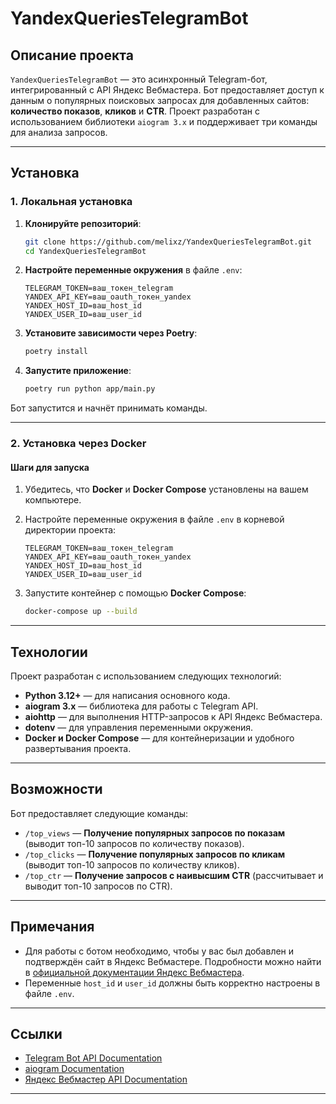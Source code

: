 # **YandexQueriesTelegramBot**

## **Описание проекта**

`YandexQueriesTelegramBot` — это асинхронный Telegram-бот, интегрированный с API Яндекс Вебмастера. Бот предоставляет доступ к данным о популярных поисковых запросах для добавленных сайтов: **количество показов**, **кликов** и **CTR**. Проект разработан с использованием библиотеки `aiogram 3.x` и поддерживает три команды для анализа запросов.

---

## **Установка**

### **1. Локальная установка**

1. **Клонируйте репозиторий**:

   ```bash
   git clone https://github.com/melixz/YandexQueriesTelegramBot.git
   cd YandexQueriesTelegramBot
   ```

2. **Настройте переменные окружения** в файле `.env`:

   ```env
   TELEGRAM_TOKEN=ваш_токен_telegram
   YANDEX_API_KEY=ваш_oauth_токен_yandex
   YANDEX_HOST_ID=ваш_host_id
   YANDEX_USER_ID=ваш_user_id
   ```

3. **Установите зависимости через Poetry**:

   ```bash
   poetry install
   ```

4. **Запустите приложение**:

   ```bash
   poetry run python app/main.py
   ```

Бот запустится и начнёт принимать команды.

---

### **2. Установка через Docker**

#### Шаги для запуска

1. Убедитесь, что **Docker** и **Docker Compose** установлены на вашем компьютере.

2. Настройте переменные окружения в файле `.env` в корневой директории проекта:

   ```env
   TELEGRAM_TOKEN=ваш_токен_telegram
   YANDEX_API_KEY=ваш_oauth_токен_yandex
   YANDEX_HOST_ID=ваш_host_id
   YANDEX_USER_ID=ваш_user_id
   ```

3. Запустите контейнер с помощью **Docker Compose**:

   ```bash
   docker-compose up --build
   ```

---

## **Технологии**

Проект разработан с использованием следующих технологий:

- **Python 3.12+** — для написания основного кода.
- **aiogram 3.x** — библиотека для работы с Telegram API.
- **aiohttp** — для выполнения HTTP-запросов к API Яндекс Вебмастера.
- **dotenv** — для управления переменными окружения.
- **Docker и Docker Compose** — для контейнеризации и удобного развертывания проекта.

---

## **Возможности**

Бот предоставляет следующие команды:

- `/top_views` — **Получение популярных запросов по показам** (выводит топ-10 запросов по количеству показов).
- `/top_clicks` — **Получение популярных запросов по кликам** (выводит топ-10 запросов по количеству кликов).
- `/top_ctr` — **Получение запросов с наивысшим CTR** (рассчитывает и выводит топ-10 запросов по CTR).

---

## **Примечания**

- Для работы с ботом необходимо, чтобы у вас был добавлен и подтверждён сайт в Яндекс Вебмастере. Подробности можно найти в [официальной документации Яндекс Вебмастера](https://yandex.ru/dev/webmaster/doc/).
- Переменные `host_id` и `user_id` должны быть корректно настроены в файле `.env`.

---

## **Ссылки**

- [Telegram Bot API Documentation](https://core.telegram.org/bots/api)
- [aiogram Documentation](https://docs.aiogram.dev/en/latest/)
- [Яндекс Вебмастер API Documentation](https://yandex.ru/dev/webmaster/doc/)

---
